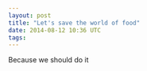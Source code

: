 ```yaml
---
layout: post
title: "Let's save the world of food"
date: 2014-08-12 10:36 UTC
tags:
---
```


Because we should do it 